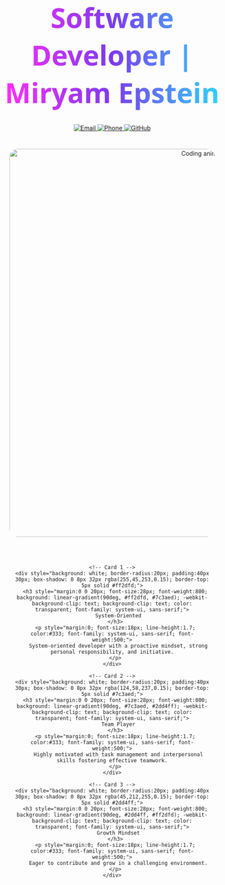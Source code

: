 <div align="center">
  
  <!-- Hero Title with Gradient -->
  <h1 style="font-size:64px; font-weight:900; margin:40px 0 20px; background: linear-gradient(90deg, #ff2dfd, #7c3aed, #2dd4ff); -webkit-background-clip: text; background-clip: text; color: transparent; font-family: system-ui, -apple-system, sans-serif;">
    Software Developer | Miryam Epstein
  </h1>

  <!-- Contact Badges -->
  <p style="margin:30px 0 40px;">
    <a href="mailto:m0533123308@gmail.com">
      <img alt="Email" src="https://img.shields.io/badge/M0533123308%40GMAIL.COM-ff2dfd?style=for-the-badge&logo=gmail&logoColor=white&labelColor=000000"/>
    </a>
    <a href="tel:+972533123308">
      <img alt="Phone" src="https://img.shields.io/badge/%2B972--53--312--3308-7c3aed?style=for-the-badge&logo=phone&logoColor=white&labelColor=000000"/>
    </a>
    <a href="https://github.com/Miriam-Epstein">
      <img alt="GitHub" src="https://img.shields.io/badge/GITHUB.COM%2FMIRIAM--EPSTEIN-2dd4ff?style=for-the-badge&logo=github&logoColor=000000&labelColor=000000"/>
    </a>
  </p>

  <!-- Animated GIF -->
  <img src="assets/CodeCodingGIF.gif" alt="Coding animation" width="900" style="max-width:95%; border-radius:20px; margin-bottom:50px;"/>

  <!-- Large Feature Cards -->
  <div style="max-width:1200px; margin:0 auto; padding:0 20px 50px; display:grid; grid-template-columns:repeat(auto-fit,minmax(300px,1fr)); gap:30px;">
    
    <!-- Card 1 -->
    <div style="background: white; border-radius:20px; padding:40px 30px; box-shadow: 0 8px 32px rgba(255,45,253,0.15); border-top: 5px solid #ff2dfd;">
      <h3 style="margin:0 0 20px; font-size:28px; font-weight:800; background: linear-gradient(90deg, #ff2dfd, #7c3aed); -webkit-background-clip: text; background-clip: text; color: transparent; font-family: system-ui, sans-serif;">
        System‑Oriented
      </h3>
      <p style="margin:0; font-size:18px; line-height:1.7; color:#333; font-family: system-ui, sans-serif; font-weight:500;">
        System-oriented developer with a proactive mindset, strong personal responsibility, and initiative.
      </p>
    </div>

    <!-- Card 2 -->
    <div style="background: white; border-radius:20px; padding:40px 30px; box-shadow: 0 8px 32px rgba(124,58,237,0.15); border-top: 5px solid #7c3aed;">
      <h3 style="margin:0 0 20px; font-size:28px; font-weight:800; background: linear-gradient(90deg, #7c3aed, #2dd4ff); -webkit-background-clip: text; background-clip: text; color: transparent; font-family: system-ui, sans-serif;">
        Team Player
      </h3>
      <p style="margin:0; font-size:18px; line-height:1.7; color:#333; font-family: system-ui, sans-serif; font-weight:500;">
        Highly motivated with task management and interpersonal skills fostering effective teamwork.
      </p>
    </div>

    <!-- Card 3 -->
    <div style="background: white; border-radius:20px; padding:40px 30px; box-shadow: 0 8px 32px rgba(45,212,255,0.15); border-top: 5px solid #2dd4ff;">
      <h3 style="margin:0 0 20px; font-size:28px; font-weight:800; background: linear-gradient(90deg, #2dd4ff, #ff2dfd); -webkit-background-clip: text; background-clip: text; color: transparent; font-family: system-ui, sans-serif;">
        Growth Mindset
      </h3>
      <p style="margin:0; font-size:18px; line-height:1.7; color:#333; font-family: system-ui, sans-serif; font-weight:500;">
        Eager to contribute and grow in a challenging environment.
      </p>
    </div>
  </div>

</div>


